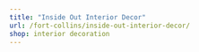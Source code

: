 ```yaml
---
title: "Inside Out Interior Decor"
url: /fort-collins/inside-out-interior-decor/
shop: interior decoration
---
```

